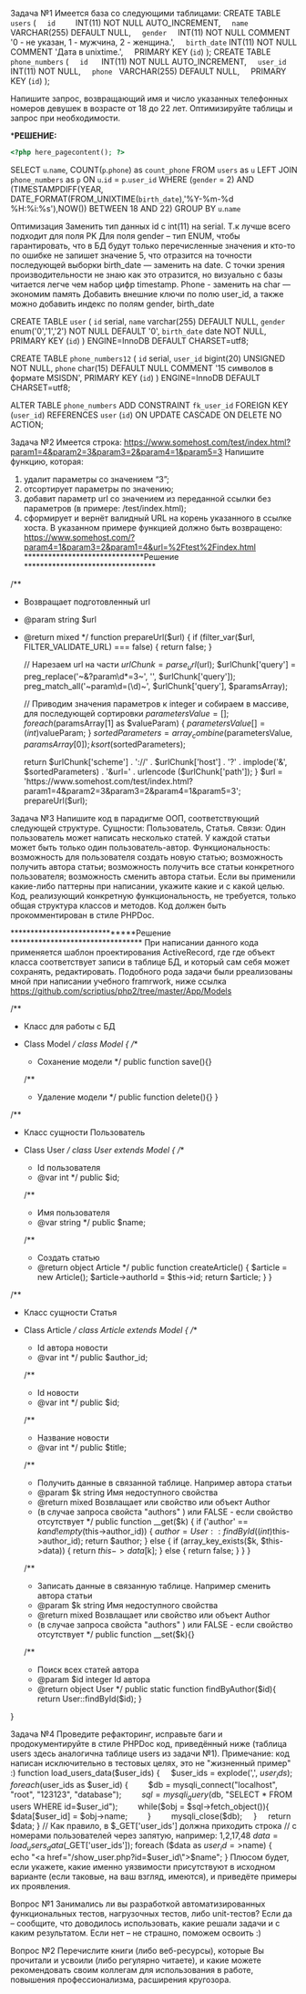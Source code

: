 Задача №1
Имеется база со следующими таблицами:
CREATE TABLE `users` (
    `id`         INT(11) NOT NULL AUTO_INCREMENT,
    `name`       VARCHAR(255) DEFAULT NULL,
    `gender`     INT(11) NOT NULL COMMENT '0 - не указан, 1 - мужчина, 2 - женщина.',
    `birth_date` INT(11) NOT NULL COMMENT 'Дата в unixtime.',
    PRIMARY KEY (`id`)
);
CREATE TABLE `phone_numbers` (
    `id`      INT(11) NOT NULL AUTO_INCREMENT,
    `user_id` INT(11) NOT NULL,
    `phone`   VARCHAR(255) DEFAULT NULL,
    PRIMARY KEY (`id`)
);

Напишите запрос, возвращающий имя и число указанных телефонных номеров девушек в возрасте от 18 до 22 лет.
Оптимизируйте таблицы и запрос при необходимости.

***********************************РЕШЕНИЕ:**********************************
```php
<?php here_pagecontent(); ?>
```
SELECT `u`.`name`, COUNT(`p`.`phone`) as `count_phone`
FROM `users` as `u`
LEFT JOIN `phone_numbers` as `p`
ON `u`.`id` = `p`.`user_id`
WHERE 
	(`gender` = 2) 
  AND (TIMESTAMPDIFF(YEAR, DATE_FORMAT(FROM_UNIXTIME(`birth_date`),'%Y-%m-%d %H:%i:%s'),NOW()) BETWEEN 18 AND 22)
GROUP BY `u`.`name`

Оптимизация
Заменить тип данных id c int(11) на serial.  Т.к лучше всего подходит для поля PK
Для поля  gender – тип ENUM, чтобы гарантировать, что в БД будут только перечисленные значения и кто-то по ошибке не запишет значение 5, что отразится на точности последующей выборки
birth_date — заменить на date. С точки зрения производительности не знаю как это отразится, но визуально с базы читается легче чем набор цифр timestamp.
Phone  - заменить на char — экономим память
Добавить внешние ключи по полю user_id, а также можно добавить индекс по полям gender,  birth_date

CREATE TABLE `user` (
  `id` serial,
  `name` varchar(255) DEFAULT NULL,
  `gender` enum('0','1','2') NOT NULL DEFAULT '0',
  `birth_date` date NOT NULL,
  PRIMARY KEY (`id`)
) ENGINE=InnoDB DEFAULT CHARSET=utf8;

CREATE TABLE `phone_numbers12` (
  `id` serial,
  `user_id` bigint(20) UNSIGNED NOT NULL,
  `phone` char(15) DEFAULT NULL COMMENT '15 символов в формате MSISDN',
    PRIMARY KEY (`id`)
) ENGINE=InnoDB DEFAULT CHARSET=utf8;

ALTER TABLE `phone_numbers`
  ADD CONSTRAINT `fk_user_id` FOREIGN KEY (`user_id`) REFERENCES `user` (`id`) 
  ON UPDATE CASCADE 
  ON DELETE NO ACTION;
  
  
  
  Задача №2
Имеется строка:
https://www.somehost.com/test/index.html?param1=4&param2=3&param3=2&param4=1&param5=3
Напишите функцию, которая:
1. удалит параметры со значением “3”; 
2. отсортирует параметры по значению; 
3. добавит параметр url со значением из переданной ссылки без параметров (в примере: /test/index.html); 
4. сформирует и вернёт валидный URL на корень указанного в ссылке хоста. 
В указанном примере функцией должно быть возвращено:
https://www.somehost.com/?param4=1&param3=2&param1=4&url=%2Ftest%2Findex.html
******************************Решение *********************************

/**
 * Возвращает подготовленный url
 * @param string $url
 * @return mixed
 */
function prepareUrl($url) {
    if (filter_var($url, FILTER_VALIDATE_URL) === false) {
        return false;
    }

    // Нарезаем url на части
    $urlChunk = parse_url($url);
    $urlChunk['query'] = preg_replace('~&?param\d*=3~', '', $urlChunk['query']);
    preg_match_all('~param\d=(\d)~', $urlChunk['query'], $paramsArray);

    // Приводим значения параметров к integer и собираем в массиве, для последующей сортировки
    $parametersValue = [];
    foreach ($paramsArray[1] as $valueParam) {
        $parametersValue[] = (int)$valueParam;
    }
    $sortedParameters = array_combine($parametersValue, $paramsArray[0]);
    ksort($sortedParameters);

    return $urlChunk['scheme'] . '://'
        . $urlChunk['host'] . '?'
        . implode('&', $sortedParameters)
        . '&url=' . urlencode ($urlChunk['path']);
}
$url = 'https://www.somehost.com/test/index.html?param1=4&param2=3&param3=2&param4=1&param5=3';
prepareUrl($url);



Задача №3
Напишите код в парадигме ООП, соответствующий следующей структуре.
Сущности: Пользователь, Статья.
Связи: Один пользователь может написать несколько статей. У каждой статьи может быть только один пользователь-автор.
Функциональность:
возможность для пользователя создать новую статью; 
возможность получить автора статьи; 
возможность получить все статьи конкретного пользователя; 
возможность сменить автора статьи. 
Если вы применили какие-либо паттерны при написании, укажите какие и с какой целью.
Код, реализующий конкретную функциональность, не требуется, только общая структура классов и методов.
Код должен быть прокомментирован в стиле PHPDoc.

******************************Решение *********************************
При написании данного кода применяется шаблон проектирования ActiveRecord, где где объект класса соответствует записи в таблице БД, и который сам себя может сохранять, редактировать.
Подобного рода задачи были рреализованы мной при написании учебного framrwork, ниже ссылка
https://github.com/scriptius/php2/tree/master/App/Models

/**
 * Класс для работы с БД
 * Class Model
 */
class Model
{
    /**
     * Соханение модели
     */
    public function save(){}

    /**
     * Удаление модели
     */
    public function delete(){}
}


/**
 * Класс сущности Пользователь
 * Class User
 */
class User extends Model
{
    /**
     * Id пользователя
     * @var int
     */
    public $id;

    /**
     * Имя пользователя
     * @var string
     */
    public $name;

    /**
     * Создать статью
     * @return object Article
     */
    public function createArticle() {
        $article = new Article();
        $article->authorId = $this->id;
        return $article;
    }
}


/**
 * Класс сущности Статья
 * Class Article
 */
class Article extends Model
{
    /**
     * Id автора новости
     * @var int
     */
    public $author_id;

    /**
     * Id новости
     * @var int
     */
    public $id;

    /**
     * Название новости
     * @var int
     */
    public $title;

    /**
     * Получить данные в связанной таблице. Например автора статьи
     * @param $k string Имя недоступного свойства
     * @return mixed Возвлащает или свойство или объект Author
     * (в случае запроса свойста "authors" ) или FALSE - если свойство отсутствует
     */
    public function __get($k)
    {
        if ('author' == $k and !empty($this->author_id)) {
            $author = User::findById((int)$this->author_id);
            return $author;
        } else {
            if (array_key_exists($k, $this->data)) {
                return $this->data[$k];
            } else {
                return false;
            }
        }
    }


    /**
     * Записать данные в связанную таблице. Например сменить автора статьи
     * @param $k string Имя недоступного свойства
     * @return mixed Возвлащает или свойство или объект Author
     * (в случае запроса свойста "authors" ) или FALSE - если свойство отсутствует
     */
    public function __set($k){}


    /**
     * Поиск всех статей автора
     * @param $id integer Id автора
     * @return  object User
     */
    public static function findByAuthor($id){
        return User::findById($id);
    }

}




Задача №4
Проведите рефакторинг, исправьте баги и продокументируйте в стиле PHPDoc код, приведённый ниже (таблица users здесь аналогична таблице users из задачи №1).
Примечание: код написан исключительно в тестовых целях, это не "жизненный пример" :)
function load_users_data($user_ids) {
    $user_ids = explode(',', $user_ids);
    foreach ($user_ids as $user_id) {
        $db = mysqli_connect("localhost", "root", "123123", "database");
        $sql = mysqli_query($db, "SELECT * FROM users WHERE id=$user_id");
        while($obj = $sql->fetch_object()){
            $data[$user_id] = $obj->name;
        }
        mysqli_close($db);
    }
    return $data;
}
// Как правило, в $_GET['user_ids'] должна приходить строка
// с номерами пользователей через запятую, например: 1,2,17,48
$data = load_users_data($_GET['user_ids']);
foreach ($data as $user_id=>$name) {
    echo "<a href=\"/show_user.php?id=$user_id\">$name</a>";
}
Плюсом будет, если укажете, какие именно уязвимости присутствуют в исходном варианте (если таковые, на ваш взгляд, имеются), и приведёте примеры их проявления.

Вопрос №1
Занимались ли вы разработкой автоматизированных функциональных тестов, нагрузочных тестов, либо unit-тестов? Если да – сообщите, что доводилось использовать, какие решали задачи и с каким результатом. Если нет – не страшно, поможем освоить :)

Вопрос №2
Перечислите книги (либо веб-ресурсы), которые Вы прочитали и усвоили (либо регулярно читаете), и какие можете рекомендовать своим коллегам для использования в работе, повышения профессионализма, расширения кругозора.
